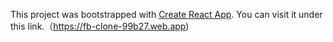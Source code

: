 This project was bootstrapped with [Create React App](https://github.com/facebook/create-react-app).
You can visit it under this link.（https://fb-clone-99b27.web.app)

